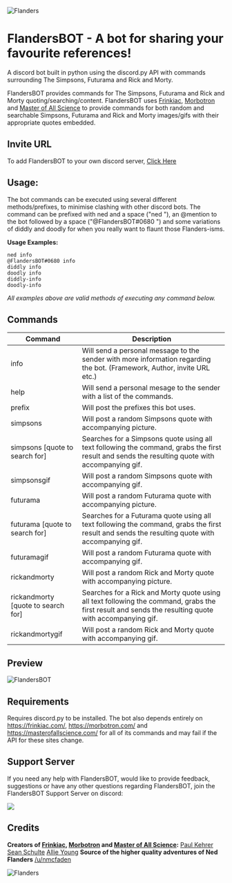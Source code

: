 ![Flanders](https://MitchellAW.github.io/images/flandersbanner.png)

# FlandersBOT - A bot for sharing your favourite references!
A discord bot built in python using the discord.py API with commands surrounding The Simpsons, Futurama and Rick and Morty.

FlandersBOT provides commands for The Simpsons, Futurama and Rick and Morty quoting/searching/content. FlandersBOT uses [Frinkiac](https://frinkiac.com/), [Morbotron](https://morbotron.com/) and [Master of All Science](https://masterofallscience.com/) to provide commands for both random and searchable Simpsons, Futurama and Rick and Morty images/gifs with their appropriate quotes embedded.

## Invite URL
To add FlandersBOT to your own discord server, [Click Here](https://discordapp.com/oauth2/authorize?client_id=221609683562135553&scope=bot&permissions=19456)

## Usage:
The bot commands can be executed using several different methods/prefixes, to minimise clashing with other discord bots. The command can be prefixed with ned and a space ("ned "), an @mention to the bot followed by a space ("@FlandersBOT#0680 ") and some variations of diddly and doodly for when you really want to flaunt those Flanders-isms.

**Usage Examples:**

`ned info`  
`@FlandersBOT#0680 info`  
`diddly info`  
`doodly info`  
`diddly-info`  
`doodly-info`

*All examples above are valid methods of executing any command below.*

## Commands
| Command | Description |
| --- | --- |
| info | Will send a personal message to the sender with more information   regarding the bot. (Framework, Author, invite URL etc.) |
| help | Will send a personal mesage to the sender with a list of the commands. |
| prefix | Will post the prefixes this bot uses. |
| simpsons | Will post a random Simpsons quote with accompanying picture. |
| simpsons [quote to search for] | Searches for a Simpsons quote using all text following the command, grabs the first result and sends the resulting quote with accompanying gif. |
| simpsonsgif | Will post a random Simpsons quote with accompanying gif. |
| futurama | Will post a random Futurama quote with accompanying picture. |
| futurama [quote to search for] | Searches for a Futurama quote using all text following the command, grabs the first result and sends the resulting quote with accompanying gif. |
| futuramagif | Will post a random Futurama quote with accompanying gif. |
| rickandmorty | Will post a random Rick and Morty quote with accompanying picture. |
| rickandmorty [quote to search for] | Searches for a Rick and Morty quote using all text following the command, grabs the first result and sends the resulting quote with accompanying gif. |
| rickandmortygif | Will post a random Rick and Morty quote with accompanying gif. |

## Preview
![FlandersBOT](https://media.giphy.com/media/3o7522dwW8Bj5zNez6/giphy.gif)

## Requirements
Requires discord.py to be installed.
The bot also depends entirely on https://frinkiac.com/, https://morbotron.com/ and https://masterofallscience.com/ for all of its commands and may fail if the API for these sites change.

## Support Server
If you need any help with FlandersBOT, would like to provide feedback, suggestions or have any other questions regarding FlandersBOT, join the FlandersBOT Support Server on discord:

[<img src="https://discordapp.com/api/guilds/403154226790006784/widget.png?style=shield">](https://discord.gg/xMmxMYg)


## Credits
**Creators of [Frinkiac](https://frinkiac.com/), [Morbotron](https://morbotron.com/) and [Master of All Science](https://masterofallscience.com/):**
[Paul Kehrer](https://twitter.com/reaperhulk)
[Sean Schulte](https://twitter.com/sirsean)
[Allie Young](https://twitter.com/seriousallie)
**Source of the higher quality adventures of Ned Flanders**
[/u/nmcfaden](https://i.redd.it/3m7txitrcjgy.png)


![Flanders](https://MitchellAW.github.io/images/flanders.png)
